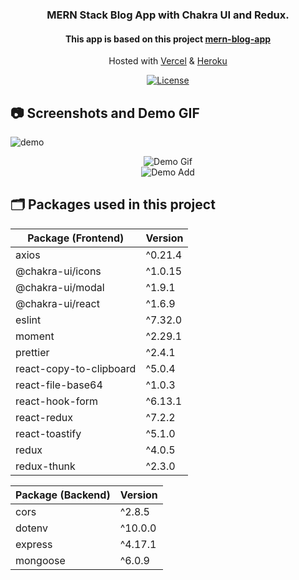 <div align="center">
  <h3 text-transform="underline"> MERN Stack Blog App with Chakra UI and Redux. </h3>
  <h4> This app is based on this project <a href="https://github.com/olcaneristi/mern-blog-app" target="_blank">mern-blog-app</a></h3>
</div>

<p align="center">
  Hosted with <a href="https://vercel.com/" target="_blank">Vercel</a> & <a href="https://www.heroku.com/" target="_blank">Heroku</a>
</p>

<p align="center">
  <a href="https://github.com/olcaneristi/mern-blog-app/tree/main/client/LICENSE" target="_blank">
  <img src="https://camo.githubusercontent.com/c687724720de8b1cda17417d380b20a5cb493c5eb8e7bf3597e26cdcf665d52a/68747470733a2f2f696d672e736869656c64732e696f2f6769746875622f6c6963656e73652f444156466f756e646174696f6e2f6361707461696e2d6e336d302e7376673f7374796c653d666c61742d737175617265" alt="License"/></a>
</p>

## 📷 Screenshots and Demo GIF

![demo](https://user-images.githubusercontent.com/45832621/136553095-96cedb08-e72d-4480-a50a-f6d8014ed23e.jpg)

<div align="center">
  <img alt="Demo Gif" src="https://user-images.githubusercontent.com/45832621/136554244-56bf935f-39a0-4760-881c-b58417b7c9e4.gif"/>
</div>

<div align="center">
  <img alt="Demo Add" src="https://user-images.githubusercontent.com/45832621/136581170-7814c3fc-5bc4-45fe-be42-2819949f8f9f.gif"/>
</div>

## 🗂️ Packages used in this project

| Package (Frontend)      | Version |
| ----------------------- | ------- |
| axios                   | ^0.21.4 |
| @chakra-ui/icons        | ^1.0.15 |
| @chakra-ui/modal        | ^1.9.1  |
| @chakra-ui/react        | ^1.6.9  |
| eslint                  | ^7.32.0 |
| moment                  | ^2.29.1 |
| prettier                | ^2.4.1  |
| react-copy-to-clipboard | ^5.0.4  |
| react-file-base64       | ^1.0.3  |
| react-hook-form         | ^6.13.1 |
| react-redux             | ^7.2.2  |
| react-toastify          | ^5.1.0  |
| redux                   | ^4.0.5  |
| redux-thunk             | ^2.3.0  |

| Package (Backend) | Version |
| ----------------- | ------- |
| cors              | ^2.8.5  |
| dotenv            | ^10.0.0 |
| express           | ^4.17.1 |
| mongoose          | ^6.0.9  |
